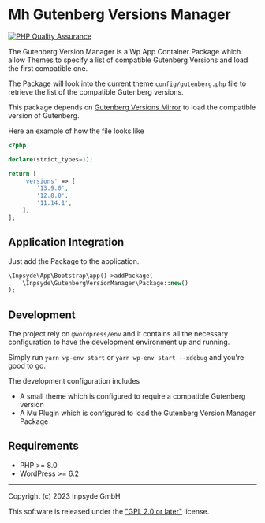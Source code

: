 # Mh Gutenberg Versions Manager

[![PHP Quality Assurance](https://github.com/inpsyde/gutenberg-versions-manager/actions/workflows/php-qa.yml/badge.svg)](https://github.com/inpsyde/gutenberg-versions-manager/actions/workflows/php-qa.yml)

The Gutenberg Version Manager is a Wp App Container Package which allow Themes to specify a list of
compatible Gutenberg Versions and load the first compatible one.

The Package will look into the current theme `config/gutenberg.php` file to retrieve the list of the compatible Gutenberg
versions.

This package depends on [Gutenberg Versions Mirror](https://github.com/inpsyde/gutenberg-versions-mirror) to load the compatible version of Gutenberg.

Here an example of how the file looks like

```php
<?php

declare(strict_types=1);

return [
    'versions' => [
        '13.9.0',
        '12.8.0',
        '11.14.1',
    ],
];
```

## Application Integration

Just add the Package to the application.

```php
\Inpsyde\App\Bootstrap\app()->addPackage(
    \Inpsyde\GutenbergVersionManager\Package::new()
);
```

## Development

The project rely on `@wordpress/env` and it contains all the necessary configuration to have the development environment up and running.

Simply run `yarn wp-env start` or `yarn wp-env start --xdebug` and you're good to go.

The development configuration includes

- A small theme which is configured to require a compatible Gutenberg version
- A Mu Plugin which is configured to load the Gutenberg Version Manager Package

## Requirements

* PHP >= 8.0
* WordPress >= 6.2

---
Copyright (c) 2023 Inpsyde GmbH

This software is released under the ["GPL 2.0 or later"](LICENSE) license.
